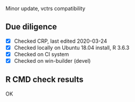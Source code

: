 Minor update, vctrs compatibility

## Due diligence

- [x] Checked CRP, last edited 2020-03-24
- [x] Checked locally on Ubuntu 18.04 install, R 3.6.3
- [x] Checked on CI system
- [x] Checked on win-builder (devel)

## R CMD check results

OK
